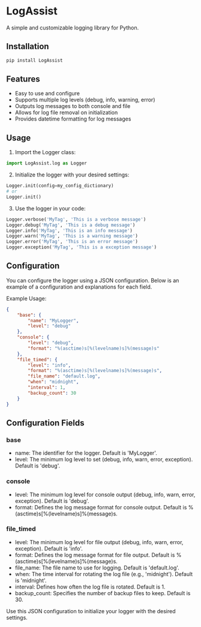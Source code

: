 # LogAssist

A simple and customizable logging library for Python.

## Installation

```powershell
pip install LogAssist
```

## Features

-   Easy to use and configure
-   Supports multiple log levels (debug, info, warning, error)
-   Outputs log messages to both console and file
-   Allows for log file removal on initialization
-   Provides datetime formatting for log messages

## Usage

1. Import the Logger class:

```python
import LogAssist.log as Logger
```

2. Initialize the logger with your desired settings:

```python
Logger.init(config=my_config_dictionary)
# or
Logger.init()
```

3. Use the logger in your code:

```python
Logger.verbose('MyTag', 'This is a verbose message')
Logger.debug('MyTag', 'This is a debug message')
Logger.info('MyTag', 'This is an info message')
Logger.warn('MyTag', 'This is a warning message')
Logger.error('MyTag', 'This is an error message')
Logger.exception('MyTag', 'This is a exception message')
```

## Configuration

You can configure the logger using a JSON configuration. Below is an example of a configuration and explanations for each field.

Example Usage:

```json
{
    "base": {
        "name": "MyLogger",
        "level": "debug"
    },
    "console": {
        "level": "debug",
        "format": "%(asctime)s[%(levelname)s]%(message)s"
    },
    "file_timed": {
        "level": "info",
        "format": "%(asctime)s[%(levelname)s]%(message)s",
        "file_name": "default.log",
        "when": "midnight",
        "interval": 1,
        "backup_count": 30
    }
}
```

## Configuration Fields

### base

-   name: The identifier for the logger. Default is 'MyLogger'.
-   level: The minimum log level to set (debug, info, warn, error, exception). Default is 'debug'.

### console

-   level: The minimum log level for console output (debug, info, warn, error, exception). Default is 'debug'.
-   format: Defines the log message format for console output. Default is %(asctime)s[%(levelname)s]%(message)s.

### file_timed

-   level: The minimum log level for file output (debug, info, warn, error, exception). Default is 'info'.
-   format: Defines the log message format for file output. Default is %(asctime)s[%(levelname)s]%(message)s.
-   file_name: The file name to use for logging. Default is 'default.log'.
-   when: The time interval for rotating the log file (e.g., 'midnight'). Default is 'midnight'.
-   interval: Defines how often the log file is rotated. Default is 1.
-   backup_count: Specifies the number of backup files to keep. Default is 30.

Use this JSON configuration to initialize your logger with the desired settings.
